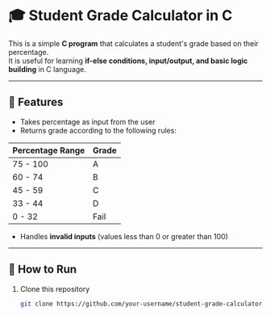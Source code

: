# 🎓 Student Grade Calculator in C

This is a simple **C program** that calculates a student's grade based on their percentage.  
It is useful for learning **if-else conditions, input/output, and basic logic building** in C language.  

---

## 📌 Features
- Takes percentage as input from the user  
- Returns grade according to the following rules:  

| Percentage Range | Grade |
|------------------|-------|
| 75 - 100         | A     |
| 60 - 74          | B     |
| 45 - 59          | C     |
| 33 - 44          | D     |
| 0  - 32          | Fail  |

- Handles **invalid inputs** (values less than 0 or greater than 100)

---

## 🚀 How to Run
1. Clone this repository  
   ```bash
   git clone https://github.com/your-username/student-grade-calculator-c.git
